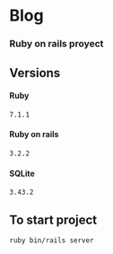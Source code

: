 # Blog
### Ruby on rails proyect

## Versions
#### Ruby
~~~
7.1.1
~~~
#### Ruby on rails
~~~
3.2.2
~~~
#### SQLite
~~~
3.43.2 
~~~

## To start project
~~~
ruby bin/rails server
~~~

